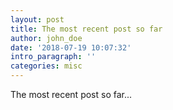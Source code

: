 ```yaml
---
layout: post
title: The most recent post so far
author: john_doe
date: '2018-07-19 10:07:32'
intro_paragraph: ''
categories: misc
---
```

The most recent post so far...

